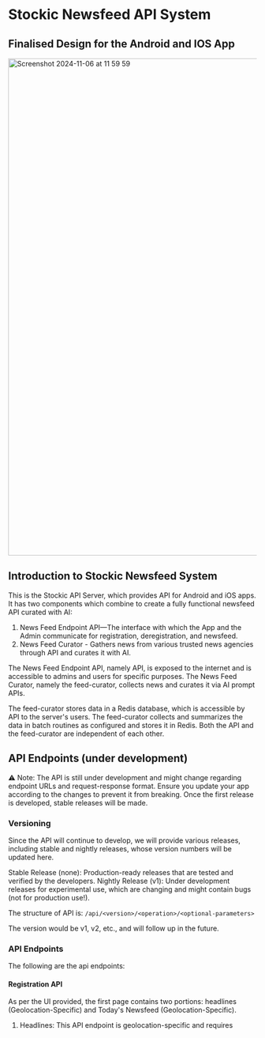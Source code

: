 # Stockic Newsfeed API System

## Finalised Design for the Android and IOS App
<img width="1006" alt="Screenshot 2024-11-06 at 11 59 59" src="https://github.com/user-attachments/assets/0ce4f3ac-85ee-48ea-84d6-c54662566c0c">

## Introduction to Stockic Newsfeed System
This is the Stockic API Server, which provides API for Android and iOS apps. It has two components which combine to create a fully functional newsfeed API curated with AI:

1. News Feed Endpoint API—The interface with which the App and the Admin communicate for registration, deregistration, and newsfeed. 
2. News Feed Curator - Gathers news from various trusted news agencies through API and curates it with AI.

The News Feed Endpoint API, namely API, is exposed to the internet and is accessible to admins and users for specific purposes. The News Feed Curator, namely the feed-curator, collects news and curates it via AI prompt APIs. 

The feed-curator stores data in a Redis database, which is accessible by API to the server's users. The feed-curator collects and summarizes the data in batch routines as configured and stores it in Redis. Both the API and the feed-curator are independent of each other. 

## API Endpoints (under development)

⚠️ Note: The API is still under development and might change regarding endpoint URLs and request-response format. Ensure you update your app according to the changes to prevent it from breaking. Once the first release is developed, stable releases will be made. 

### Versioning 

Since the API will continue to develop, we will provide various releases, including stable and nightly releases, whose version numbers will be updated here. 

Stable Release (none): Production-ready releases that are tested and verified by the developers. 
Nightly Release (v1): Under development releases for experimental use, which are changing and might contain bugs (not for production use!).

The structure of API is: `/api/<version>/<operation>/<optional-parameters>`

The version would be v1, v2, etc., and will follow up in the future.

### API Endpoints

The following are the api endpoints:

#### Registration API 

As per the UI provided, the first page contains two portions: headlines (Geolocation-Specific) and Today's Newsfeed (Geolocation-Specific). 

1. Headlines: This API endpoint is geolocation-specific and requires 


